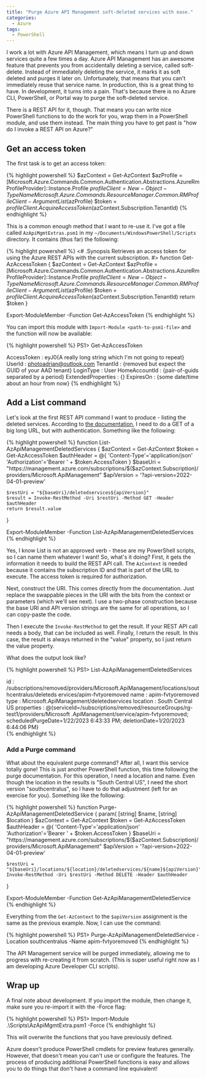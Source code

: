```yaml
---
title: "Purge Azure API Management soft-deleted services with ease."
categories:
  - Azure
tags:
  - PowerShell
---
```


I work a lot with Azure API Management, which means I turn up and down services quite a few times a day.  Azure API Management has an awesome feature that prevents you from accidentally deleting a service, called soft-delete.  Instead of immediately deleting the service, it marks it as soft deleted and purges it later on.  Unfortunately, that means that you can't immediately reuse that service name.  In production, this is a great thing to have.  In development, it turns into a pain. That's because there is no Azure CLI, PowerShell, or Portal way to purge the soft-deleted service.

There is a REST API for it, though.  That means you can write nice PowerShell functions to do the work for you, wrap them in a PowerShell module, and use them instead.  The main thing you have to get past is "how do I invoke a REST API on Azure?"

## Get an access token

The first task is to get an access token:

{% highlight powershell %}
$azContext = Get-AzContext
$azProfile = [Microsoft.Azure.Commands.Common.Authentication.Abstractions.AzureRmProfileProvider]::Instance.Profile
$profileClient = New-Object -TypeName Microsoft.Azure.Commands.ResourceManager.Common.RMProfileClient -ArgumentList ($azProfile)
$token = $profileClient.AcquireAccessToken($azContext.Subscription.TenantId)
{% endhighlight %}

This is a common enough method that I want to re-use it.  I've got a file called `AzApiMgmtExtras.psm1` in my `~/Documents/WindowsPowerShell/Scripts` directory.  It contains (thus far) the following:

{% highlight powershell %}
<#
 .Synopsis
 Retrieves an access token for using the Azure REST APIs with the current subscription.
#>
function Get-AzAccessToken
{
  $azContext = Get-AzContext
  $azProfile = [Microsoft.Azure.Commands.Common.Authentication.Abstractions.AzureRmProfileProvider]::Instance.Profile
  $profileClient = New-Object -TypeName Microsoft.Azure.Commands.ResourceManager.Common.RMProfileClient -ArgumentList ($azProfile)
  $token = $profileClient.AcquireAccessToken($azContext.Subscription.TenantId)
  return $token
}

Export-ModuleMember -Function Get-AzAccessToken
{% endhighlight %}

You can import this module with `Import-Module <path-to-psm1-file>` and the function will now be available:

{% highlight powershell %}
PS1> Get-AzAccessToken

AccessToken        : eyJ0{A really long string which I'm not going to repeat}
UserId             : photoadrian@outlook.com
TenantId           : {removed but expect the GUID of your AAD tenant}
LoginType          : User
HomeAccountId      : {pair-of-guids separated by a period}
ExtendedProperties : {}
ExpiresOn          : {some date/time about an hour from now}
{% endhighlight %}

## Add a List command

Let's look at the first REST API command I want to produce - listing the deleted services.  According to [the documentation](https://learn.microsoft.com/rest/api/apimanagement/current-preview/deleted-services/list-by-subscription?tabs=HTTP), I need to do a GET of a big long URL, but with authentication.  Something like the following:

{% highlight powershell %}
function List-AzApiManagementDeletedServices {
    $azContext = Get-AzContext
    $token = Get-AzAccessToken
    $authHeader = @{
        'Content-Type'='application/json'
        'Authorization'='Bearer ' + $token.AccessToken
    }
    $baseUri = "https://management.azure.com/subscriptions/$($azContext.Subscription)/providers/Microsoft.ApiManagement"
    $apiVersion = '?api-version=2022-04-01-preview'

    $restUri = "${baseUri}/deletedservices${apiVersion}"
    $result = Invoke-RestMethod -Uri $restUri -Method GET -Header $authHeader
    return $result.value
}

Export-ModuleMember -Function List-AzApiManagementDeletedServices
{% endhighlight %}

Yes, I know List is not an approved verb - these are my PowerShell scripts, so I can name them whatever I want!  So, what's it doing?  First, it gets the information it needs to build the REST API call.  The `AzContext` is needed because it contains the subscription ID and that is part of the URL to execute.  The access token is required for authorization.

Next, construct the URI.  This comes directly from the documentation.  Just replace the swappable pieces in the URI with the bits from the context or parameters (which we'll see next).  I use a two-phase construction because the base URI and API version strings are the same for all operations, so I can copy-paste the code.

Then I execute the `Invoke-RestMethod` to get the result. If your REST API call needs a body, that can be included as well.  Finally, I return the result.  In this case, the result is always returned in the "value" property, so I just return the value property.

What does the output look like?

{% highlight powershell %}
PS1> List-AzApiManagementDeletedServices

id         : /subscriptions/removed/providers/Microsoft.ApiManagement/locations/southcentralus/deleteds 
             ervices/apim-fvtyoremoved
name       : apim-fvtyoremoved
type       : Microsoft.ApiManagement/deletedservices
location   : South Central US
properties : @{serviceId=/subscriptions/removed/resourceGroups/rg-test1/providers/Microsoft 
             .ApiManagement/service/apim-fvtyoremoved; scheduledPurgeDate=1/22/2023 6:43:33 PM; deletionDate=1/20/2023 6:44:06 PM}  
{% endhighlight %}

### Add a Purge command

What about the equivalent purge command?  After all, I want this service totally gone!  This is just another PowerShell function, this time following the purge documentation.  For this operation, I need a location and name.  Even though the location in the results is "South Central US", I need the short version "southcentralus", so I have to do that adjustment (left for an exercise for you).  Something like the following:

{% highlight powershell %}
function Purge-AzApiManagementDeletedService {
    param(
        [string] $name,
        [string] $location
    )
    $azContext = Get-AzContext
    $token = Get-AzAccessToken
    $authHeader = @{
        'Content-Type'='application/json'
        'Authorization'='Bearer ' + $token.AccessToken
    }
    $baseUri = "https://management.azure.com/subscriptions/$($azContext.Subscription)/providers/Microsoft.ApiManagement"
    $apiVersion = '?api-version=2022-04-01-preview'

    $restUri = "${baseUri}/locations/${location}/deletedservices/${name}${apiVersion}"
    Invoke-RestMethod -Uri $restUri -Method DELETE -Header $authHeader
}

Export-ModuleMember -Function Get-AzApiManagementDeletedService
{% endhighlight %}

Everything from the `Get-AzContext` to the `$apiVersion` assignment is the same as the previous example.  Now, I can use the command:

{% highlight powershell %}
PS1> Purge-AzApiManagementDeletedService -Location southcentralus -Name apim-fvtyoremoved
{% endhighlight %}

The API Management service will be purged immediately, allowing me to progress with re-creating it from scratch. (This is super useful right now as I am developing Azure Developer CLI scripts).

## Wrap up

A final note about development.  If you import the module, then change it, make sure you re-import it with the -Force flag:

{% highlight powershell %}
PS1> Import-Module .\Scripts\AzApiMgmtExtra.psm1 -Force
{% endhighlight %}

This will overwrite the functions that you have previously defined.

Azure doesn't produce PowerShell cmdlets for preview features generally.  However, that doesn't mean you can't use or configure the features.  The process of producing additional PowerShell functions is easy and allows you to do things that don't have a command line equivalent!
